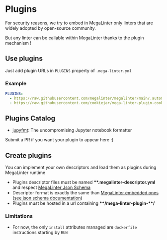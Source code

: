 <!-- markdownlint-disable MD013 -->
<!-- Generated by .automation/build.py, please do not update manually -->
<!-- plugins-section-start -->

# Plugins

For security reasons, we try to embed in MegaLinter only linters that are widely adopted by open-source community.

But any linter can be callable within MegaLinter thanks to the plugin mechanism !

## Use plugins

Just add plugin URLs in `PLUGINS` property of `.mega-linter.yml`

### Example

```yaml
PLUGINS:
  - https://raw.githubusercontent.com/megalinter/megalinter/main/.automation/test/mega-linter-plugin-test/test.megalinter-descriptor.yml
  - https://raw.githubusercontent.com/cookiejar/mega-linter-plugin-cookietemple/main/cookietemple.megalinter-descriptor.yml
```

## Plugins Catalog

* [jupyfmt](https://github.com/kpj/jupyfmt): The uncompromising Jupyter notebook formatter

Submit a PR if you want your plugin to appear here :)

## Create plugins

You can implement your own descriptors and load them as plugins during MegaLinter runtime

- Plugins descriptor files must be named **\*\*.megalinter-descriptor.yml** and respect [MegaLinter Json Schema](https://github.com/megalinter/megalinter/blob/main/megalinter/descriptors/schemas/megalinter-descriptor.jsonschema.json)
- Descriptor format is exactly the same than [MegaLinter embedded ones](https://github.com/megalinter/megalinter/tree/main/megalinter/descriptors) ([see json schema documentation](https://megalinter.github.io/json-schemas/descriptor.html))
- Plugins must be hosted in a url containing **\*\*/mega-linter-plugin-\*\*/**

### Limitations

- For now, the only `install` attributes managed are `dockerfile` instructions starting by `RUN`

<!-- plugins-section-end -->
